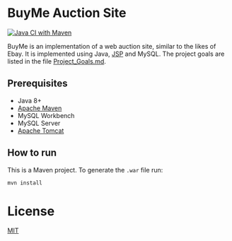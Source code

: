 # BuyMe Auction Site

[![Java CI with Maven](https://github.com/b361asd/Auction_Site/workflows/Java%20CI%20with%20Maven/badge.svg?branch=master)](https://github.com/b361asd/Auction_Site/actions)

BuyMe is an implementation of a web auction site, similar to the likes of Ebay.
It is implemented using Java, [JSP](https://en.wikipedia.org/wiki/JavaServer_Pages) and MySQL.
The project goals are listed in the file [Project_Goals.md](Project_Goals.md).

## Prerequisites
* Java 8+
* [Apache Maven](https://maven.apache.org/)
* MySQL Workbench
* MySQL Server
* [Apache Tomcat](https://tomcat.apache.org/)

## How to run

This is a Maven project. To generate the `.war` file run:

```sh
mvn install
```

# License
[MIT](LICENSE)

